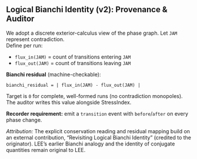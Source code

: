 
## Logical Bianchi Identity (v2): Provenance & Auditor

We adopt a discrete exterior-calculus view of the phase graph. Let `JAM` represent contradiction.  
Define per run:
- `flux_in(JAM)` = count of transitions entering `JAM`
- `flux_out(JAM)` = count of transitions leaving `JAM`

**Bianchi residual** (machine-checkable):
```
bianchi_residual = | flux_in(JAM) - flux_out(JAM) |
```
Target is `0` for complete, well-formed runs (no contradiction monopoles). The auditor writes this value alongside StressIndex.

**Recorder requirement:** emit a `transition` event with `before`/`after` on every phase change.

_Attribution:_ The explicit conservation reading and residual mapping build on an external contribution, “Revisiting Logical Bianchi Identity” (credited to the originator). LEE’s earlier Bianchi analogy and the identity of conjugate quantities remain original to LEE.
